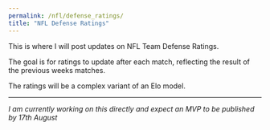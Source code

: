 ```yaml
---
permalink: /nfl/defense_ratings/
title: "NFL Defense Ratings"
---
```


This is where I will post updates on NFL Team Defense Ratings.

The goal is for ratings to update after each match, reflecting the result of the previous weeks matches.

The ratings will be a complex variant of an Elo model.

---

_I am currently working on this directly and expect an MVP to be published by 17th August_
